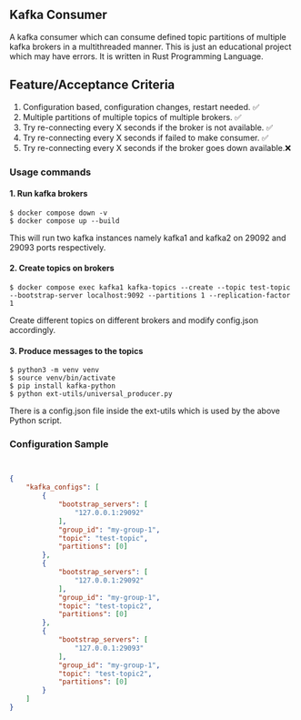 ## Kafka Consumer
A kafka consumer which can consume defined topic partitions of multiple kafka brokers in a multithreaded manner. 
This is just an educational project which may have errors. It is written in Rust Programming Language. 

## Feature/Acceptance Criteria
1. Configuration based, configuration changes, restart needed. ✅
2. Multiple partitions of multiple topics of multiple brokers. ✅
3. Try re-connecting every X seconds if the broker is not available. ✅
4. Try re-connecting every X seconds if failed to make consumer. ✅
5. Try re-connecting every X seconds if the broker goes down available.❌

### Usage commands
#### 1. Run kafka brokers
```shell
$ docker compose down -v
$ docker compose up --build
```
This will run two kafka instances namely kafka1 and kafka2 on 29092 and 29093 ports respectively.

#### 2. Create topics on brokers
```shell
$ docker compose exec kafka1 kafka-topics --create --topic test-topic --bootstrap-server localhost:9092 --partitions 1 --replication-factor 1
```
Create different topics on different brokers and modify config.json accordingly. 
#### 3. Produce messages to the topics

```shell
$ python3 -m venv venv
$ source venv/bin/activate
$ pip install kafka-python
$ python ext-utils/universal_producer.py
```
There is a config.json file inside the ext-utils which is used by the above Python script.


### Configuration Sample
```json


{
    "kafka_configs": [
        {
            "bootstrap_servers": [
                "127.0.0.1:29092"
            ],
            "group_id": "my-group-1",
            "topic": "test-topic",
            "partitions": [0]
        },
        {
            "bootstrap_servers": [
                "127.0.0.1:29092"
            ],
            "group_id": "my-group-1",
            "topic": "test-topic2",
            "partitions": [0]
        },
        {
            "bootstrap_servers": [
                "127.0.0.1:29093"
            ],
            "group_id": "my-group-1",
            "topic": "test-topic2",
            "partitions": [0]
        }
    ]
}
```